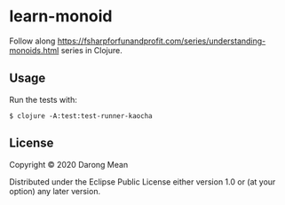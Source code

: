 # learn-monoid

Follow along https://fsharpforfunandprofit.com/series/understanding-monoids.html series in Clojure.

## Usage

Run the tests with: 

    $ clojure -A:test:test-runner-kaocha

## License

Copyright © 2020 Darong Mean

Distributed under the Eclipse Public License either version 1.0 or (at
your option) any later version.
